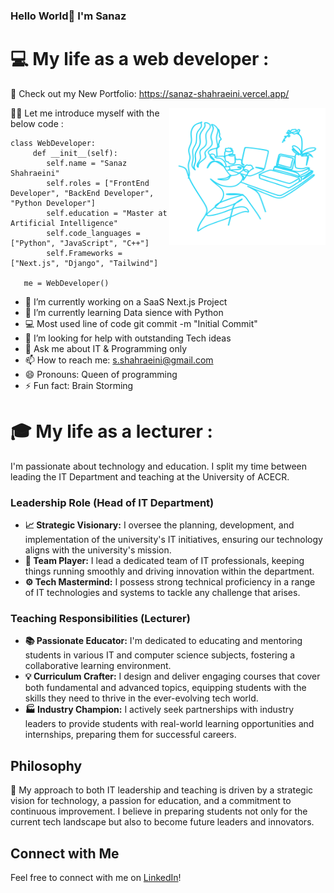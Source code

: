 ### Hello World👋 I'm Sanaz 
# 💻 My life as a web developer :

🚀 Check out my New Portfolio: https://sanaz-shahraeini.vercel.app/

<center> <img src="./readme.png" width="250" height="220" align="right"/> </center>
👩‍💻 Let me introduce myself with the below code :

    class WebDeveloper:
         def __init__(self):
            self.name = "Sanaz Shahraeini"
            self.roles = ["FrontEnd Developer", "BackEnd Developer", "Python Developer"]
            self.education = "Master at Artificial Intelligence"
            self.code_languages = ["Python", "JavaScript", "C++"]
            self.Frameworks = ["Next.js", "Django", "Tailwind"]

       me = WebDeveloper()

<!--
**sanaz-shahraeini/sanaz-shahraeini** is a ✨ _special_ ✨ repository because its `README.md` (this file) appears on your GitHub profile.

Here are some ideas to get you started:
-->

- 🔭 I’m currently working on a SaaS Next.js Project
- 🌱 I’m currently learning Data sience with Python
- 💻 Most used line of code git commit -m "Initial Commit"
- 🤔 I’m looking for help with outstanding Tech ideas
- 💬 Ask me about IT & Programming only
- 📫 How to reach me: s.shahraeini@gmail.com
- 😄 Pronouns: Queen of programming 
- ⚡ Fun fact: Brain Storming



# 🎓 My life as a lecturer :

I'm passionate about technology and education. I split my time between leading the IT Department and teaching at the University of ACECR.

### Leadership Role (Head of IT Department) 

- **📈 Strategic Visionary:** I oversee the planning, development, and implementation of the university's IT initiatives, ensuring our technology aligns with the university's mission.
- **👥 Team Player:** I lead a dedicated team of IT professionals, keeping things running smoothly and driving innovation within the department.
- **⚙️ Tech Mastermind:** I possess strong technical proficiency in a range of IT technologies and systems to tackle any challenge that arises.

### Teaching Responsibilities (Lecturer) 

- **📚 Passionate Educator:** I'm dedicated to educating and mentoring students in various IT and computer science subjects, fostering a collaborative learning environment.
- **💡 Curriculum Crafter:** I design and deliver engaging courses that cover both fundamental and advanced topics, equipping students with the skills they need to thrive in the ever-evolving tech world.
- **🏭 Industry Champion:** I actively seek partnerships with industry leaders to provide students with real-world learning opportunities and internships, preparing them for successful careers.


## Philosophy 

🧠 My approach to both IT leadership and teaching is driven by a strategic vision for technology, a passion for education, and a commitment to continuous improvement. I believe in preparing students not only for the current tech landscape but also to become future leaders and innovators.

## Connect with Me

Feel free to connect with me on [LinkedIn](https://www.linkedin.com/in/sanaz-shahraeini-80019026/)!
